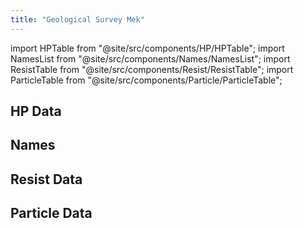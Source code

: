 ```yaml
---
title: "Geological Survey Mek"
---
```


import HPTable from "@site/src/components/HP/HPTable";
import NamesList from "@site/src/components/Names/NamesList";
import ResistTable from "@site/src/components/Resist/ResistTable";
import ParticleTable from "@site/src/components/Particle/ParticleTable";

## HP Data

<HPTable item_key="geologicalsurveymek" data_src="enemy" />

## Names

<NamesList item_key="geologicalsurveymek" data_src="enemy" />

## Resist Data

<ResistTable item_key="geologicalsurveymek" data_src="enemy" />

## Particle Data

<ParticleTable item_key="geologicalsurveymek" data_src="enemy" />